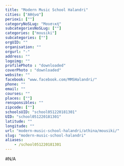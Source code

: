 ```yaml
---
title: "Modern Music School Halandri"
cities: ["Αθήνα"]
perioxi: [""]
categoryNoSLug: "Μουσική"
subcategoriesNoSLug: [""]
categories: ["mousiki"]
subcategories: [""]
orgUID: ""
organisation: ""
orgurl: "-"
address: ""
logoimg: ""
profilePhoto : "downloaded"
coverPhoto : "downloaded"
website: ""
facebook: "www.facebook.com/MMSHalandri/"
phone: ""
email: ""
courses: ""
places: [""]
rensponsibles: ""
zipcode: [""]
schoolsUID: "school051220181301"
UID: "school051220181301"
latitude: ""
longitude: ""
url: "modern-music-school-halandri/athina/mousiki/"
slug: "modern-music-school-halandri"
aliases:
    - /school051220181301
---
```





#N/A